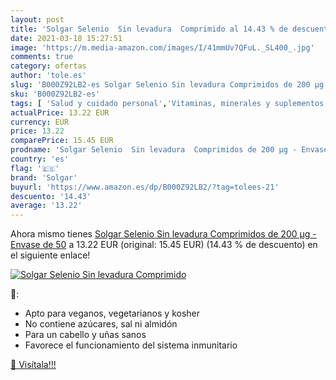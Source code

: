 ```yaml
---
layout: post
title: 'Solgar Selenio  Sin levadura  Comprimido al 14.43 % de descuento'
date: 2021-03-18 15:27:51
image: 'https://m.media-amazon.com/images/I/41mmUv7QFuL._SL400_.jpg'
comments: true
category: ofertas
author: 'tole.es'
slug: 'B000Z92LB2-es Solgar Selenio Sin levadura Comprimidos de 200 µg - Envase...'
sku: 'B000Z92LB2-es'
tags: [ 'Salud y cuidado personal','Vitaminas, minerales y suplementos en medicamentos, remedios y suplementos dietéticos','levadura','solgar', ]
actualPrice: 13.22 EUR
currency: EUR
price: 13.22
comparePrice: 15.45 EUR
prodname: 'Solgar Selenio  Sin levadura  Comprimidos de 200 µg - Envase de 50'
country: 'es'
flag: '🇪🇸'
brand: 'Solgar'
buyurl: 'https://www.amazon.es/dp/B000Z92LB2/?tag=tolees-21'
descuento: '14.43'
average: '13.22'
---
```


Ahora mismo tienes [Solgar Selenio  Sin levadura  Comprimidos de 200 µg - Envase de 50](https://www.amazon.es/dp/B000Z92LB2/?tag=tolees-21) a 13.22 EUR (original: 15.45 EUR) (14.43 %  de descuento) en el siguiente enlace!

[![Solgar Selenio  Sin levadura  Comprimido](https://m.media-amazon.com/images/I/41mmUv7QFuL._SL400_.jpg)](https://www.amazon.es/dp/B000Z92LB2/?tag=tolees-21)

🔎:

- Apto para veganos, vegetarianos y kosher
- No contiene azúcares, sal ni almidón
- Para un cabello y uñas sanos
- Favorece el funcionamiento del sistema inmunitario

[🛒 Visítala!!!](https://www.amazon.es/dp/B000Z92LB2/?tag=tolees-21)
